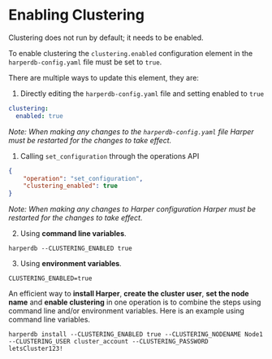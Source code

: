 # Enabling Clustering

Clustering does not run by default; it needs to be enabled.

To enable clustering the `clustering.enabled` configuration element in the `harperdb-config.yaml` file must be set to `true`.

There are multiple ways to update this element, they are:

1. Directly editing the `harperdb-config.yaml` file and setting enabled to `true`

```yaml
clustering:
  enabled: true
```

_Note: When making any changes to the `harperdb-config.yaml` file Harper must be restarted for the changes to take effect._

1. Calling `set_configuration` through the operations API

```json
{
    "operation": "set_configuration",
    "clustering_enabled": true
}
```

_Note: When making any changes to Harper configuration Harper must be restarted for the changes to take effect._

2. Using **command line variables**.

```
harperdb --CLUSTERING_ENABLED true
```

3. Using **environment variables**.

```
CLUSTERING_ENABLED=true
```

An efficient way to **install Harper**, **create the cluster user**, **set the node name** and **enable clustering** in one operation is to combine the steps using command line and/or environment variables. Here is an example using command line variables.

```
harperdb install --CLUSTERING_ENABLED true --CLUSTERING_NODENAME Node1 --CLUSTERING_USER cluster_account --CLUSTERING_PASSWORD letsCluster123!
```
